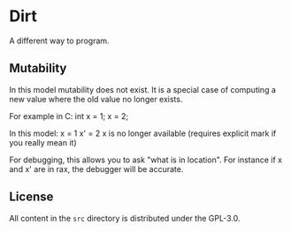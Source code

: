 # Dirt

A different way to program.

## Mutability

In this model mutability does not exist. It is a special case of computing a new
value where the old value no longer exists.

For example in C:
    int x = 1;
    x = 2;

In this model:
    x = 1
    x' = 2
    x is no longer available (requires explicit mark if you really mean it)

For debugging, this allows you to ask "what is in location". For instance if x
and x' are in rax, the debugger will be accurate.

## License

All content in the `src` directory is distributed under the GPL-3.0.
